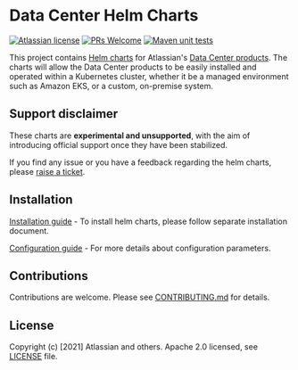 # Data Center Helm Charts

[![Atlassian license](https://img.shields.io/badge/license-Apache%202.0-blue.svg?style=flat-square)](LICENSE) 
[![PRs Welcome](https://img.shields.io/badge/PRs-welcome-brightgreen.svg?style=flat-square)](CONTRIBUTING.md) 
[![Maven unit tests](https://github.com/atlassian-labs/data-center-helm-charts/actions/workflows/maven.yml/badge.svg)](https://github.com/atlassian-labs/data-center-helm-charts/actions/workflows/maven.yml)

This project contains [Helm charts](https://helm.sh/) for Atlassian's [Data Center products](https://www.atlassian.com/enterprise/data-center).
The charts will allow the Data Center products to be easily installed and operated within a Kubernetes cluster,
whether it be a managed environment such as Amazon EKS, or a custom, on-premise system.

## Support disclaimer

These charts are **experimental and unsupported**, with the aim of introducing official support once they have been
stabilized.

If you find any issue or you have a feedback regarding the helm charts, please [raise a ticket](https://github.com/atlassian-labs/data-center-helm-charts/issues/new).

## Installation

[Installation guide](INSTALL.md) - To install helm charts, please follow separate installation document.

[Configuration guide](CONFIG.md) - For more details about configuration parameters.

## Contributions

Contributions are welcome. Please see [CONTRIBUTING.md](CONTRIBUTING.md) for details. 

## License

Copyright (c) [2021] Atlassian and others.
Apache 2.0 licensed, see [LICENSE](LICENSE) file.
